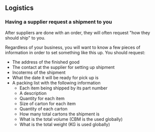 ## Logistics

### Having a supplier request a shipment to you

After suppliers are done with an order, they will often request "how they should ship" to you.

Regardless of your business, you will want to know a few pieces of information in order to set something like this up.
You should request:

* The address of the finished good
* The contact at the supplier for setting up shipment
* Incoterms of the shipment
* What the date it will be ready for pick up is
* A packing list with the following information
  * Each item being shipped by its part number
  * A description
  * Quantity for each item
  * Size of carton for each item
  * Quantity of each carton
  * How many total cartons the shipment is
  * What is the total volume (CBM is the used globally)
  * What is the total weight (KG is used globally)